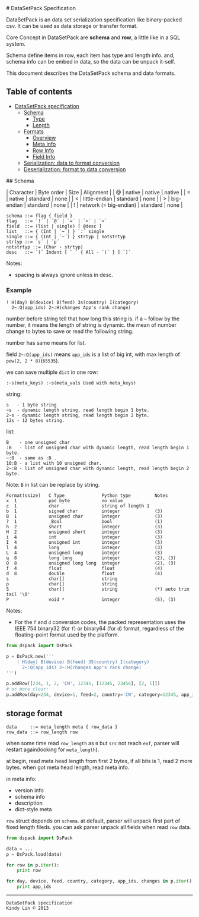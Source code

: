 <a name="start"/>
# DataSetPack Specification

DataSetPack is an data set serialization specification like binary-packed csv.
It can be used as data storage or transfer format.

Core Concept in DataSetPack are **schema** and **row**, a little like in a SQL system.

Schema define items in row, each item has type and length info.
and, schema info can be embed in data, so the data can be unpack it-self.

This document describes the DataSetPack schema and data formats.

## Table of contents

* [DataSetPack specification](#start)
  * [Schema](#schema)
      * [Type](#schema-type)
      * [Length](#schema-length)
  * [Formats](#formats)
      * [Overview](#formats-overview)
      * [Meta Info](#formats-meta)
      * [Row Info](#formats-row)
      * [Field Info](#formats-field)
  * [Serialization: data to format conversion](#serialization)
  * [Deserialization: format to data conversion](#deserialization)

<a name="schema"/>
## Schema

| Character | Byte order             | Size     | Alignment |
| @	        | native                 | native   | native    |
| =         | native                 | standard | none      |
| <         | little-endian          | standard | none      |
| >         | big-endian             | standard | none      |
| !         | network (= big-endian) | standard | none      |


```
schema ::= flag { field }
flag   ::= `!´ | `@´ | `=´ | `<´ | `>´
field  ::= (list | single) [ @desc ]
list   ::= { (Int | `~´) } `:´ single
single ::= { (Int | `~´) } strtyp | notstrtyp
strtyp ::= `s´ | `p´
notstrtyp ::= (Char - strtyp)
desc   ::= `(´ Indent [ ` ´ { All - `)´ } ] `)´
```

Notes:

* spacing is always ignore unless in desc.

### Example

```
! H(day) B(device) B(feed) 3s(country) I(category)
  2~:Q(app_ids) 2~:H(changes App's rank change)
```

number before string tell that how long this string is.
if a `~` follow by the number, it means the length of string is dynamic.
the mean of number change to bytes to save or read the following string.

number has same means for list.

field `2~:Q(app_ids)` means `app_ids` is a list of big int, with max length of `pow(2, 2 * 8)`(`65535`).

we can save multiple `dict` in one row:

`:~s(meta_keys) :~s(meta_vals Used with meta_keys)`


string:

```
s   - 1 byte string
~s  - dynamic length string, read length begin 1 byte.
2~s - dynamic length string, read length begin 2 byte.
12s - 12 bytes string.
```

list:

```
B    - one unsigned char
:B   - list of unsigned char with dynamic length, read length begin 1 byte.
~:B  - same as :B .
10:B - a list with 10 unsigned char.
2~:B - list of unsigned char with dynamic length, read length begin 2 byte.
```

Note: `B` in list can be replace by string.

```
Format(ssize)   C Type              Python type         Notes
x  1            pad byte            no value             
c  1            char                string of length 1   
b  1            signed char         integer             (3)
B  1            unsigned char       integer             (3)
?  1            _Bool               bool                (1)
h  2            short               integer             (3)
H  2            unsigned short      integer             (3)
i  4            int                 integer             (3)
I  4            unsigned int        integer             (3)
l  4            long                integer             (3)
L  4            unsigned long       integer             (3)
q  8            long long           integer             (2), (3)
Q  8            unsigned long long  integer             (2), (3)
f  4            float               float               (4)
d  8            double              float               (4)
s               char[]              string               
p               char[]              string               
S               char[]              string              (*) auto trim tail '\0'
P               void *              integer             (5), (3)
```

Notes:

* For the `f` and `d` conversion codes, the packed representation uses the IEEE 754 binary32 (for `f`) or binary64 (for `d`) format,
  regardless of the floating-point format used by the platform.



``` python
from dspack import DsPack

p = DsPack.new('''
    ! H(day) B(device) B(feed) 3S(country) I(category)
      2~:Q(app_ids) 2~:H(changes App's rank change)
''')

p.addRow([234, 1, 2, 'CN', 12345, [12345, 23456], [2, 1]])
# or more clear:
p.addRow(day=234, device=1, feed=2, country='CN', category=12345, app_ids=[12345, 23456], changes=[2, 1])
```


## storage format

```
data     ::= meta_length meta { row_data }
row_data ::= row_length row
```

when some time read `row_length` as `0` but `src` not reach `eof`, parser will restart again(looking for `meta_length`).

at begin, read meta head length from first 2 bytes, if all bits is 1, read 2 more bytes.
when got meta head length, read meta info.

in meta info:

* version info
* schema info
* description
* dict-style meta


`row` struct depends on `schema`.
at default, parser will unpack first part of fixed length fileds.
you can ask parser unpack all fields when read `row` data.

``` python
from dspack import DsPack

data = ...
p = DsPack.load(data)

for row in p.iter():
    print row

for day, device, feed, country, category, app_ids, changes in p.iter():
    print app_ids

```

___

    DataSetPack specification
    Kindy Lin © 2013

